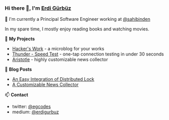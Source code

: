 ### Hi there 👋, I'm [Erdi Gürbüz](https://egcodes.blogspot.com)


🔭 I'm currently a Principal Software Engineer working at
[@sahibinden](https://sahibinden.com)

In my spare time, I mostly enjoy reading books and watching movies.

🌱 **My Projects**
- [Hacker's Work](https://github.com/egcodes/hsw) - a microblog for your works
- [Thunder - Speed Test](https://github.com/egcodes/speed-test) - one-tap connection testing in under 30 seconds
- [Aristotle](https://github.com/egcodes/aristotle) - highly customizable news collector


📕 **Blog Posts**
<!-- BLOG-POST-LIST:START -->
- [An Easy Integration of Distributed Lock](https://medium.com/sahibinden-technology/an-easy-integration-of-distributed-lock-4b19a704ce49)
- [A Customizable News Collector](https://medium.com/@erdigurbuz/a-customizable-news-collector-c29ba99d3fa8)
<!-- BLOG-POST-LIST:END -->


📫 **Contact**
- twitter: [@egcodes](https://twitter.com/egcodes)
- medium: [@erdigurbuz](https://medium.com/@erdigurbuz)

